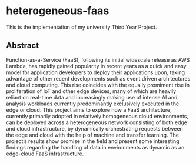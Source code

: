 # heterogeneous-faas
This is the implementation of my university Third Year Project.

## Abstract
Function-as-a-Service (FaaS), following its initial widescale release as AWS
Lambda, has rapidly gained popularity in recent years as a quick and easy model
for application developers to deploy their applications upon, taking advantage of
other recent developments such as event driven architectures and cloud
computing. This rise coincides with the equally promiment rise in proliferation
of IoT and other edge devices, many of which are heavily reliant on real-time
data and increasingly making use of intense AI and analysis workloads currently
predominantly exclusively executed in the edge or cloud. This project aims to
explore how a FaaS architecture, currently primarily adopted in relatively
homogeneous cloud environments, can be deployed across a heterogeneous
network consisting of both edge and cloud infrastructure, by dynamically
orchestrating requests between the edge and cloud with the help of machine and
transfer learning. The project’s results show promise in the field and present
some interesting findings regarding the handling of data in environments as
dynamic as an edge-cloud FaaS infrastructure.
